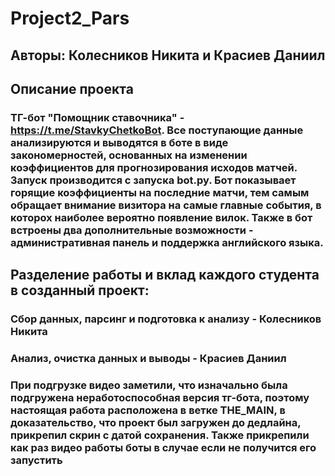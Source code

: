 # Project2_Pars
## Авторы: Колесников Никита и Красиев Даниил
## Описание проекта
### ТГ-бот "Помощник ставочника" - https://t.me/StavkyChetkoBot. Все поступающие данные анализируются и выводятся в боте в виде закономерностей, основанных на изменении коэффициентов для прогнозирования исходов матчей. Запуск производится с запуска bot.py. Бот показывает горящие коэффициенты на последние матчи, тем самым обращает внимание визитора на самые главные события, в которох наиболее вероятно появление вилок. Также в бот встроены два дополнительные возможности - административная панель и поддержка английского языка.
## Разделение работы и вклад каждого студента в созданный проект: 
### Сбор данных, парсинг и подготовка к анализу - Колесников Никита
### Анализ, очистка данных и выводы - Красиев Даниил
### При подгрузке видео заметили, что изначально была подгружена неработоспособная версия тг-бота, поэтому настоящая работа расположена в ветке THE_MAIN, в доказательство, что проект был загружен до дедлайна, прикрепил скрин с датой сохранения. Также прикрепили как раз видео работы боты в случае если не получится его запустить
